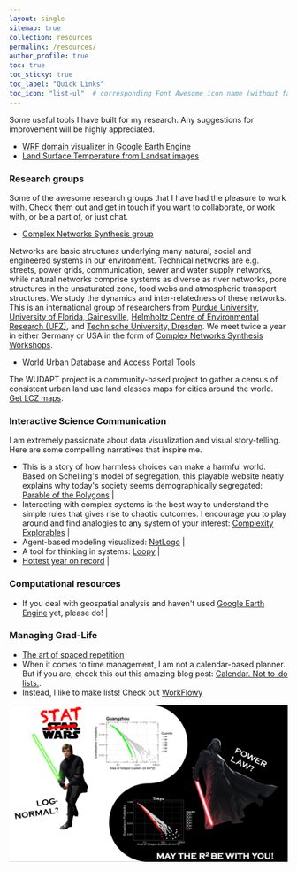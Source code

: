 ```yaml
---
layout: single
sitemap: true
collection: resources
permalink: /resources/
author_profile: true
toc: true
toc_sticky: true
toc_label: "Quick Links"
toc_icon: "list-ul"  # corresponding Font Awesome icon name (without fa prefix)
---
```


Some useful tools I have built for my research. Any suggestions for improvement will be highly appreciated.

* [WRF domain visualizer in Google Earth Engine](https://code.earthengine.google.com/b49019fd1f97e7313b143992a717726c)
* [Land Surface Temperature from Landsat images](https://code.earthengine.google.com/36460b55b5c8688d50e27cbb073a0ef9)

### Research groups

Some of the awesome research groups that I have had the pleasure to work with. Check them out and get in touch if you want to collaborate, or work with, or be a part of, or just chat.

* [Complex Networks Synthesis group](https://www.ufz.de/cawr/index.php?en=43129)

Networks are basic structures underlying many natural, social and engineered systems in our environment. Technical networks are e.g. streets, power grids, communication, sewer and water supply networks, while natural networks comprise systems as diverse as river networks, pore structures in the unsaturated zone, food webs and atmospheric transport structures. We study the dynamics and inter-relatedness of these networks. This is an international group of researchers from [Purdue University](www.purdue.edu), [University of Florida, Gainesville](http://www.ufl.edu/), [Helmholtz Centre of Environmental Research (UFZ)](https://www.ufz.de/cawr/), and [Technische University, Dresden](https://tu-dresden.de/). We meet twice a year in either Germany or USA in the form of [Complex Networks Synthesis Workshops](https://www.ufz.de/cawr/index.php?en=42471).

* [World Urban Database and Access Portal Tools](http://www.wudapt.org/)

The WUDAPT project is a community-based project to gather a census of consistent urban land use land classes maps for cities around the world. [Get LCZ maps](https://wudapt.cs.purdue.edu/wudaptTools/default/getlcz).


### Interactive Science Communication

I am extremely passionate about data visualization and visual story-telling. Here are some compelling narratives that inspire me.

* This is a story of how harmless choices can make a harmful world. Based on Schelling's model of segregation, this playable website neatly explains why today's society seems demographically segregated: [Parable of the Polygons](https://ncase.me/polygons/) |
* Interacting with complex systems is the best way to understand the simple rules that gives rise to chaotic outcomes. I encourage you to play around and find analogies to any system of your interest: [Complexity Explorables](http://www.complexity-explorables.org/) |
* Agent-based modeling visualized: [NetLogo](https://ccl.northwestern.edu/netlogo/) |
* A tool for thinking in systems: [Loopy](https://ncase.me/loopy/) |
* [Hottest year on record](https://www.bloomberg.com/graphics/hottest-year-on-record/) |

### Computational resources

* If you deal with geospatial analysis and haven't used [Google Earth Engine](https://earthengine.google.com/) yet, please do! |

### Managing Grad-Life

* [The art of spaced repetition](https://ncase.me/remember/)
* When it comes to time management, I am not a calendar-based planner. But if you are, check this out this amazing blog post: [Calendar. Not to-do lists.](https://blog.usejournal.com/calendar-in-stead-of-to-do-lists-9ada86a512dd).
* Instead, I like to make lists! Check out [WorkFlowy](https://workflowy.com/)

![](/assets/images/Stat_Wars.png)

<!--
### Unordered -- Unordered -- Ordered

* unordered item
* unordered item
  * unordered
  * unordered
    1. **ordered item**
    2. **ordered item**
* unordered item
* unordered item

### Task Lists

- [x] Finish my changes
- [ ] Push my commits to Gi
-->

